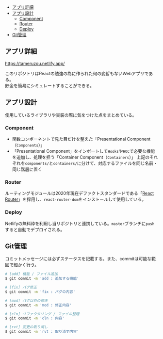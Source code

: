 - [アプリ詳細](#アプリ詳細)
- [アプリ設計](#アプリ設計)
  - [Component](#component)
  - [Router](#router)
  - [Deploy](#deploy)
- [Git管理](#git管理)

## アプリ詳細
https://tameruzou.netlify.app/

このリポジトリはReactの勉強の為に作られた何の変哲もないWebアプリである。  
貯金を簡易にシミュレートすることができる。

## アプリ設計
使用しているライブラリや実装の際に気をつけた点をまとめている。

### Component
- 関数コンポーネントで見た目だけを整えた「Presentational Component（`Components`）」
- 「Presentational Component」をインポートして`Hooks`や`HOC`で必要な機能を追加し、処理を担う「Container Component（`Containers`）」
上記のそれぞれを`components/`と`containers/`に分けて、対応するファイルを同じ名前・同じ階層に置く

### Router
ルーティングモジュールは2020年現在デファクトスタンダードである「[React Router](https://github.com/ReactTraining/react-router)」を採用し、`react-router-dom`をインストールして使用している。

### Deploy
Netlifyの無料枠を利用し当リポジトリと連携している。`master`ブランチに`push`すると自動でデプロイされる。

## Git管理
コミットメッセージには必ずステータスを記載する。また、commitは可能な範囲で細かく行う。
``` bash
# [add] 機能 / ファイル追加
$ git commit -m 'add : 追加する機能'

# [fix] バグ修正
$ git commit -m 'fix : バグの内容'

# [mod] バグ以外の修正
$ git commit -m 'mod : 修正内容'

# [cln] リファクタリング / ファイル整理
$ git commit -m 'cln : 内容'

# [rvt] 変更の取り消し
$ git commit -m 'rvt : 取り消す内容'
```